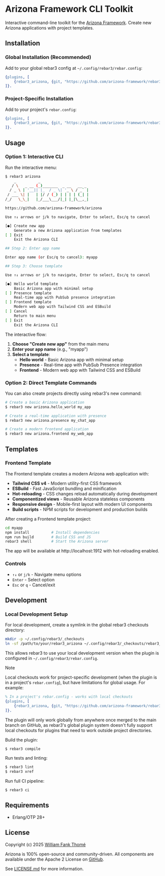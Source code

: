 # Arizona Framework CLI Toolkit

Interactive command-line toolkit for the [Arizona Framework](https://github.com/arizona-framework/arizona).
Create new Arizona applications with project templates.

## Installation

### Global Installation (Recommended)

Add to your global rebar3 config at `~/.config/rebar3/rebar.config`:

```erlang
{plugins, [
    {rebar3_arizona, {git, "https://github.com/arizona-framework/rebar3_arizona.git", {branch, "main"}}}
]}.
```

### Project-Specific Installation

Add to your project's `rebar.config`:

```erlang
{plugins, [
    {rebar3_arizona, {git, "https://github.com/arizona-framework/rebar3_arizona.git", {branch, "main"}}}
]}.
```

## Usage

### Option 1: Interactive CLI

Run the interactive menu:

```bash
$ rebar3 arizona
    _          _
   / \   _ __ (_)_______  _ __   __ _
  / _ \ | '__|| |_  / _ \| '_ \ / _` |
 / ___ \| |   | |/ / (_) | | | | (_| |
/_/   \_\_|   |_/___\___/|_| |_|\__,_|

https://github.com/arizona-framework/arizona

Use ↑↓ arrows or j/k to navigate, Enter to select, Esc/q to cancel

[●] Create new app
    Generate a new Arizona application from templates
[ ] Exit
    Exit the Arizona CLI

## Step 2: Enter app name

Enter app name (or Esc/q to cancel): myapp

## Step 3: Choose template

Use ↑↓ arrows or j/k to navigate, Enter to select, Esc/q to cancel

[●] Hello world template
    Basic Arizona app with minimal setup
[ ] Presence template
    Real-time app with PubSub presence integration
[ ] Frontend template
    Modern web app with Tailwind CSS and ESBuild
[ ] Cancel
    Return to main menu
[ ] Exit
    Exit the Arizona CLI
```

The interactive flow:

1. **Choose "Create new app"** from the main menu
2. **Enter your app name** (e.g., "myapp")
3. **Select a template**:
   - **Hello world** - Basic Arizona app with minimal setup
   - **Presence** - Real-time app with PubSub Presence integration
   - **Frontend** - Modern web app with Tailwind CSS and ESBuild

### Option 2: Direct Template Commands

You can also create projects directly using rebar3's new command:

```bash
# Create a basic Arizona application
$ rebar3 new arizona.hello_world my_app

# Create a real-time application with presence
$ rebar3 new arizona.presence my_chat_app

# Create a modern frontend application
$ rebar3 new arizona.frontend my_web_app
```

## Templates

### Frontend Template

The Frontend template creates a modern Arizona web application with:

- **Tailwind CSS v4** - Modern utility-first CSS framework
- **ESBuild** - Fast JavaScript bundling and minification
- **Hot-reloading** - CSS changes reload automatically during development
- **Componentized views** - Reusable Arizona stateless components
- **Responsive design** - Mobile-first layout with modern UI components
- **Build scripts** - NPM scripts for development and production builds

After creating a Frontend template project:

```bash
cd myapp
npm install          # Install dependencies
npm run build        # Build CSS and JS
rebar3 shell         # Start the Arizona server
```

The app will be available at http://localhost:1912 with hot-reloading enabled.

### Controls

- `↑↓` or `j/k` - Navigate menu options
- `Enter` - Select option
- `Esc` or `q` - Cancel/exit

## Development

### Local Development Setup

For local development, create a symlink in the global rebar3 checkouts directory:

```bash
mkdir -p ~/.config/rebar3/_checkouts
ln -sf /path/to/your/rebar3_arizona ~/.config/rebar3/_checkouts/rebar3_arizona
```

This allows rebar3 to use your local development version when the plugin is
configured in `~/.config/rebar3/rebar.config`.

> [!NOTE]
>
> Local checkouts work for project-specific development (when the plugin is in a
> project's `rebar.config`), but have limitations for global usage. For example:
>
> ```erlang
> % In a project's rebar.config - works with local checkouts
> {plugins, [
>     {rebar3_arizona, {git, "https://github.com/arizona-framework/rebar3_arizona.git", {branch, "main"}}}
> ]}.
> ```
>
> The plugin will only work globally from anywhere once merged to the main branch
> on GitHub, as rebar3's global plugin system doesn't fully support local checkouts
> for plugins that need to work outside project directories.

Build the plugin:

```bash
$ rebar3 compile
```

Run tests and linting:

```bash
$ rebar3 lint
$ rebar3 xref
```

Run full CI pipeline:

```bash
$ rebar3 ci
```

## Requirements

- Erlang/OTP 28+

## License

Copyright (c) 2025 [William Fank Thomé](https://github.com/williamthome)

Arizona is 100% open-source and community-driven. All components are
available under the Apache 2 License on [GitHub](https://github.com/arizona-framework/arizona).

See [LICENSE.md](LICENSE.md) for more information.
